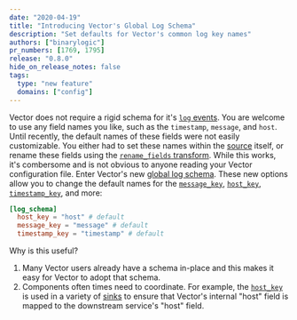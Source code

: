 ```yaml
---
date: "2020-04-19"
title: "Introducing Vector's Global Log Schema"
description: "Set defaults for Vector's common log key names"
authors: ["binarylogic"]
pr_numbers: [1769, 1795]
release: "0.8.0"
hide_on_release_notes: false
tags:
  type: "new feature"
  domains: ["config"]
---
```


Vector does not require a rigid schema for it's [`log`
events][docs.data-model.log]. You are welcome to use any field names you like,
such as the `timestamp`, `message`, and `host`. Until recently, the
default names of these fields were not easily customizable. You either had to
set these names within the [source][docs.sources] itself, or rename these fields
using the [`rename_fields` transform][docs.transforms.remap]. While this
works, it's combersome and is not obvious to anyone reading your Vector
configuration file. Enter Vector's new [global log
schema][docs.global-options#log_schema]. These new options allow you to change
the default names for the [`message_key`][docs.global-options#message_key],
[`host_key`][docs.global-options#host_key],
[`timestamp_key`][docs.global-options#host_key], and more:

```toml title="vector.toml"
[log_schema]
  host_key = "host" # default
  message_key = "message" # default
  timestamp_key = "timestamp" # default
```

Why is this useful?

1. Many Vector users already have a schema in-place and this makes it easy for
   Vector to adopt that schema.
2. Components often times need to coordinate. For example, the
   [`host_key`][docs.global-options#host_key] is used in a variety of
   [sinks][docs.sinks] to ensure that Vector's internal "host" field is mapped
   to the downstream service's "host" field.

[docs.data-model.log]: /docs/about/under-the-hood/architecture/data-model/log
[docs.global-options#host_key]: /docs/reference/configuration/global-options/#log_schema.host_key
[docs.global-options#log_schema]: /docs/reference/configuration/global-options/#log_schema
[docs.global-options#message_key]: /docs/reference/configuration/global-options/#log_schema.message_key
[docs.sinks]: /docs/reference/configuration/sinks/
[docs.sources]: /docs/reference/configuration/sources/
[docs.transforms.remap]: /docs/reference/configuration/transforms/remap
